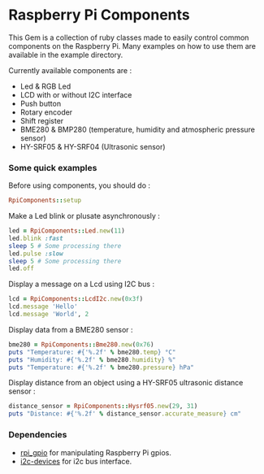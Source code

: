 # Raspberry Pi Components

This Gem is a collection of ruby classes made to easily control common components on the Raspberry Pi.
Many examples on how to use them are available in the example directory.

Currently available components are :
 * Led & RGB Led
 * LCD with or without I2C interface
 * Push button
 * Rotary encoder
 * Shift register
 * BME280 & BMP280 (temperature, humidity and atmospheric pressure sensor)
 * HY-SRF05 & HY-SRF04 (Ultrasonic sensor)


### Some quick examples

Before using components, you should do :
```ruby
RpiComponents::setup
```

Make a Led blink or plusate asynchronously :
```ruby
led = RpiComponents::Led.new(11)
led.blink :fast
sleep 5 # Some processing there
led.pulse :slow
sleep 5 # Some processing there
led.off
```

Display a message on a Lcd using I2C bus :

```ruby
lcd = RpiComponents::LcdI2c.new(0x3f)
lcd.message 'Hello'
lcd.message 'World', 2
```

Display data from a BME280 sensor :

```ruby
bme280 = RpiComponents::Bme280.new(0x76)
puts "Temperature: #{'%.2f' % bme280.temp} °C"
puts "Humidity: #{'%.2f' % bme280.humidity} %"
puts "Temperature: #{'%.2f' % bme280.pressure} hPa"
```

Display distance from an object using a HY-SRF05 ultrasonic distance sensor :

```ruby
distance_sensor = RpiComponents::Hysrf05.new(29, 31)
puts "Distance: #{'%.2f' % distance_sensor.accurate_measure} cm"
```


### Dependencies

 * [rpi_gpio](https://github.com/ClockVapor/rpi_gpio) for manipulating Raspberry Pi gpios.
 * [i2c-devices](https://github.com/cho45/ruby-i2c-devices) for i2c bus interface.
